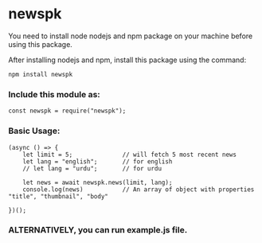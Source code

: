 # newspk

You need to install node nodejs and npm package on your machine before using this package.

After installing nodejs and npm, install this package using the command:
```
npm install newspk
```

### Include this module as:
```
const newspk = require("newspk");
```

### Basic Usage:

```
(async () => {
    let limit = 5;              // will fetch 5 most recent news
    let lang = "english";       // for english
    // let lang = "urdu";       // for urdu

    let news = await newspk.news(limit, lang);
    console.log(news)           // An array of object with properties "title", "thumbnail", "body"

})();
```

### ALTERNATIVELY, you can run example.js file.
